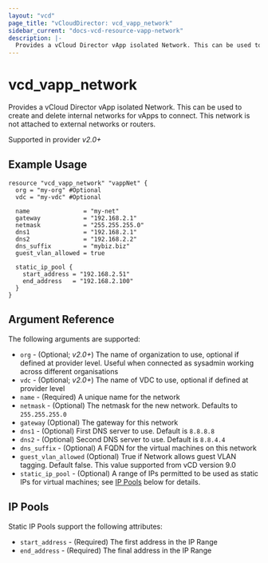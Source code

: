 ```yaml
---
layout: "vcd"
page_title: "vCloudDirector: vcd_vapp_network"
sidebar_current: "docs-vcd-resource-vapp-network"
description: |-
  Provides a vCloud Director vApp isolated Network. This can be used to create and delete internal networks for vApps to connect.
---
```


# vcd\_vapp\_network

 Provides a vCloud Director vApp isolated Network. This can be used to create and delete internal networks for vApps to connect.
 This network is not attached to external networks or routers.

Supported in provider *v2.0+*

## Example Usage

```hcl
resource "vcd_vapp_network" "vappNet" {
  org = "my-org" #Optional
  vdc = "my-vdc" #Optional

  name               = "my-net"
  gateway            = "192.168.2.1"
  netmask            = "255.255.255.0"
  dns1               = "192.168.2.1"
  dns2               = "192.168.2.2"
  dns_suffix         = "mybiz.biz"
  guest_vlan_allowed = true

  static_ip_pool {
    start_address = "192.168.2.51"
    end_address   = "192.168.2.100"
  }
}
```

## Argument Reference

The following arguments are supported:

* `org` - (Optional; *v2.0+*) The name of organization to use, optional if defined at provider level. Useful when 
  connected as sysadmin working across different organisations
* `vdc` - (Optional; *v2.0+*) The name of VDC to use, optional if defined at provider level
* `name` - (Required) A unique name for the network
* `netmask` - (Optional) The netmask for the new network. Defaults to `255.255.255.0`
* `gateway` (Optional) The gateway for this network
* `dns1` - (Optional) First DNS server to use. Default is `8.8.8.8`
* `dns2` - (Optional) Second DNS server to use. Default is `8.8.4.4`
* `dns_suffix` - (Optional) A FQDN for the virtual machines on this network
* `guest_vlan_allowed` (Optional) True if Network allows guest VLAN tagging. Default false. This value supported from vCD version 9.0
* `static_ip_pool` - (Optional) A range of IPs permitted to be used as static IPs for
  virtual machines; see [IP Pools](#ip-pools) below for details.

<a id="ip-pools"></a>
## IP Pools

Static IP Pools support the following attributes:

* `start_address` - (Required) The first address in the IP Range
* `end_address` - (Required) The final address in the IP Range